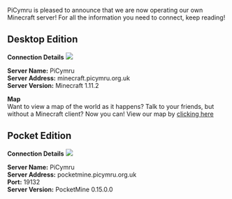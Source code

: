 PiCymru is pleased to announce that we are now operating our own Minecraft server! For all the information you need to connect, keep reading!

## Desktop Edition
**Connection Details**
![](/images/minecraft-connectiondetails.png)  

**Server Name:** PiCymru  
**Server Address:** minecraft.picymru.org.uk  
**Server Version:** Minecraft 1.11.2

**Map**  
Want to view a map of the world as it happens? Talk to your friends, but without a Minecraft client? Now you can! View our map by [clicking here](https://map.minecraft.picymru.org.uk)

## Pocket Edition
**Connection Details**
![](/images/pocketmine-connectiondetails.png)  

**Server Name:** PiCymru  
**Server Address:** pocketmine.picymru.org.uk  
**Port:** 19132  
**Server Version:** PocketMine 0.15.0.0